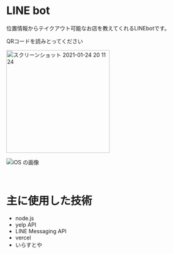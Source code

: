 # LINE bot

位置情報からテイクアウト可能なお店を教えてくれるLINEbotです。

QRコードを読みとってください

<img width="270" alt="スクリーンショット 2021-01-24 20 11 24" src="https://user-images.githubusercontent.com/45593212/105628485-96936900-5e80-11eb-8117-181b727097b5.png">


![iOS の画像](https://user-images.githubusercontent.com/45593212/105713475-8e116000-5f5e-11eb-81d7-d164d1b4e655.png)

<br>

# 主に使用した技術
- node.js
- yelp API
- LINE Messaging API
- vercel
- いらすとや
